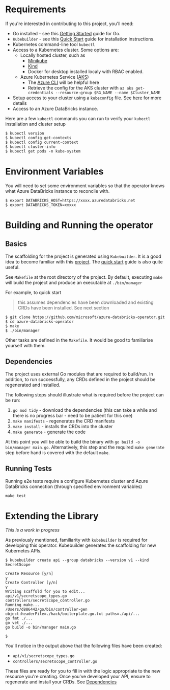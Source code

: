 # Requirements
If you're interested in contributing to this project, you'll need:
* Go installed - see this [Getting Started](https://golang.org/doc/install) guide for Go.
* `Kubebuilder` -  see this [Quick Start](https://book.kubebuilder.io/quick-start.html) guide for installation instructions.
* Kubernetes command-line tool `kubectl` 
* Access to a Kubernetes cluster. Some options are:
	* Locally hosted cluster, such as 
		* [Minikube](https://kubernetes.io/docs/tasks/tools/install-minikube/)
		* [Kind](https://github.com/kubernetes-sigs/kind)
		* Docker for desktop installed localy with RBAC enabled.
	* Azure Kubernetes Service ([AKS](https://azure.microsoft.com/en-au/services/kubernetes-service/))
		* The [Azure CLI](https://docs.microsoft.com/en-us/cli/azure/?view=azure-cli-latest) will be helpful here
		* Retrieve the config for the AKS cluster with `az aks get-credentials --resource-group $RG_NAME --name $Cluster_NAME`
* Setup access to your cluster using a `kubeconfig` file.  See [here](https://kubernetes.io/docs/concepts/configuration/organize-cluster-access-kubeconfig/) for more details
* Access to an Azure DataBricks instance.

Here are a few `kubectl` commands you can run to verify your `kubectl` installation and cluster setup
```
$ kubectl version
$ kubectl config get-contexts
$ kubectl config current-context
$ kubectl cluster-info
$ kubectl get pods -n kube-system
```

# Environment Variables
You will need to set some environment variables so that the operator knows what Azure DataBricks instance to reconcile with. 
```
$ export DATABRICKS_HOST=https://xxxx.azuredatabricks.net
$ export DATABRICKS_TOKEN=xxxxx
```

# Building and Running the operator

## Basics
The scaffolding for the project is generated using `Kubebuilder`. It is a good idea to become familiar with this [project](https://github.com/kubernetes-sigs/kubebuilder). The [quick start](https://book.kubebuilder.io/quick-start.html) guide is also quite useful.

See `Makefile` at the root directory of the project. By default, executing `make` will build the project and produce an executable at `./bin/manager`

For example, to quick start 
>this assumes dependencies have been downloaded and existing CRDs have been installed. See next section
```
$ git clone https://github.com/microsoft/azure-databricks-operator.git
$ cd azure-databricks-operator
$ make
$ ./bin/manager
```

Other tasks are defined in the `Makefile`. It would be good to familiarise yourself with them.

## Dependencies
The project uses external Go modules that are required to build/run. In addition, to run successfully, any CRDs defined in the project should be regenerated and installed. 

The following steps should illustrate what is required before the project can be run:
1. `go mod tidy` - download the dependencies (this can take a while and there is no progress bar - need to be patient for this one)
2. `make manifests` - regenerates the CRD manifests
3. `make install` -  installs the CRDs into the cluster
4. `make generate` - generate the code

At this point you will be able to build the binary with `go build -o bin/manager main.go`. Alternatively, this step and the required `make generate` step before hand is covered with the default `make`. 

## Running Tests
Running e2e tests require a configure Kubernetes cluster and Azure DataBricks connection (through specified environment variables)
```
make test
```

# Extending the Library
*This is a work in progress*

As previously mentioned, familiarity with `kubebuilder` is required for developing this operator. Kubebuilder generates the scaffolding for new Kubernetes APIs. 
```
$ kubebuilder create api --group databricks --version v1 --kind SecretScope
 
Create Resource [y/n]
y
Create Controller [y/n]
y
Writing scaffold for you to edit...
api/v1/secretscope_types.go
controllers/secretscope_controller.go
Running make...
/Users/d886442/go/bin/controller-gen object:headerFile=./hack/boilerplate.go.txt paths=./api/...
go fmt ./...
go vet ./...
go build -o bin/manager main.go

$ 
```
You'll notice in the output above that the following files have been created:
* `api/v1/secretscope_types.go`
* `controllers/secretscope_controller.go`

These files are ready for you to fill in with the logic appropriate to the new resource you're creating. Once you've developed your API, ensure to regenerate and install your CRDs. See [Dependencies](#dependencies)
